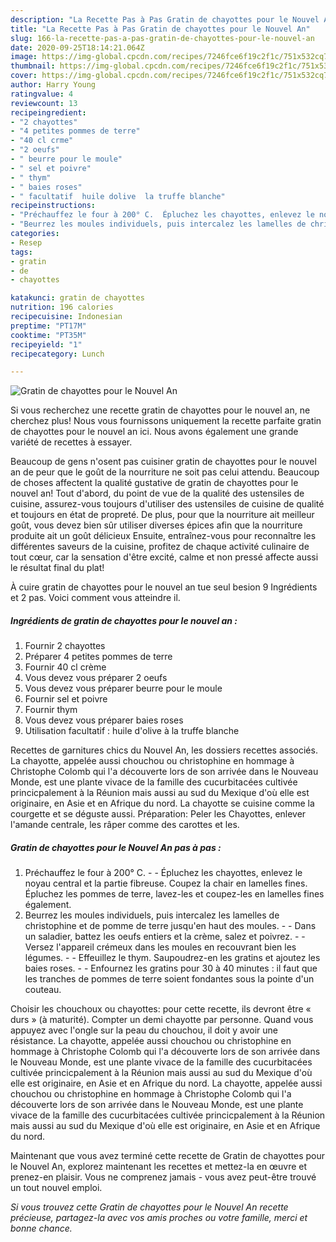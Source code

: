 ```yaml
---
description: "La Recette Pas à Pas Gratin de chayottes pour le Nouvel An"
title: "La Recette Pas à Pas Gratin de chayottes pour le Nouvel An"
slug: 166-la-recette-pas-a-pas-gratin-de-chayottes-pour-le-nouvel-an
date: 2020-09-25T18:14:21.064Z
image: https://img-global.cpcdn.com/recipes/7246fce6f19c2f1c/751x532cq70/gratin-de-chayottes-pour-le-nouvel-an-photo-principale-de-la-recette.jpg
thumbnail: https://img-global.cpcdn.com/recipes/7246fce6f19c2f1c/751x532cq70/gratin-de-chayottes-pour-le-nouvel-an-photo-principale-de-la-recette.jpg
cover: https://img-global.cpcdn.com/recipes/7246fce6f19c2f1c/751x532cq70/gratin-de-chayottes-pour-le-nouvel-an-photo-principale-de-la-recette.jpg
author: Harry Young
ratingvalue: 4
reviewcount: 13
recipeingredient:
- "2 chayottes"
- "4 petites pommes de terre"
- "40 cl crme"
- "2 oeufs"
- " beurre pour le moule"
- " sel et poivre"
- " thym"
- " baies roses"
- " facultatif  huile dolive  la truffe blanche"
recipeinstructions:
- "Préchauffez le four à 200° C.  Épluchez les chayottes, enlevez le noyau central et la partie fibreuse. Coupez la chair en lamelles fines. Épluchez les pommes de terre, lavez-les et coupez-les en lamelles fines également."
- "Beurrez les moules individuels, puis intercalez les lamelles de christophine et de pomme de terre jusqu&#39;en haut des moules.   Dans un saladier, battez les oeufs entiers et la crème, salez et poivrez.   Versez l&#39;appareil crémeux dans les moules en recouvrant bien les légumes.   Effeuillez le thym. Saupoudrez-en les gratins et ajoutez les baies roses.   Enfournez les gratins pour 30 à 40 minutes : il faut que les tranches de pommes de terre soient fondantes sous la pointe d&#39;un couteau."
categories:
- Resep
tags:
- gratin
- de
- chayottes

katakunci: gratin de chayottes 
nutrition: 196 calories
recipecuisine: Indonesian
preptime: "PT17M"
cooktime: "PT35M"
recipeyield: "1"
recipecategory: Lunch

---
```



![Gratin de chayottes pour le Nouvel An](https://img-global.cpcdn.com/recipes/7246fce6f19c2f1c/751x532cq70/gratin-de-chayottes-pour-le-nouvel-an-photo-principale-de-la-recette.jpg)

Si vous recherchez une recette gratin de chayottes pour le nouvel an, ne cherchez plus! Nous vous fournissons uniquement la recette parfaite gratin de chayottes pour le nouvel an ici. Nous avons également une grande variété de recettes à essayer.

Beaucoup de gens n'osent pas cuisiner gratin de chayottes pour le nouvel an de peur que le goût de la nourriture ne soit pas celui attendu. Beaucoup de choses affectent la qualité gustative de gratin de chayottes pour le nouvel an! Tout d'abord, du point de vue de la qualité des ustensiles de cuisine, assurez-vous toujours d'utiliser des ustensiles de cuisine de qualité et toujours en état de propreté. De plus, pour que la nourriture ait meilleur goût, vous devez bien sûr utiliser diverses épices afin que la nourriture produite ait un goût délicieux Ensuite, entraînez-vous pour reconnaître les différentes saveurs de la cuisine, profitez de chaque activité culinaire de tout cœur, car la sensation d'être excité, calme et non pressé affecte aussi le résultat final du plat!

<!--inarticleads1-->

À cuire gratin de chayottes pour le nouvel an tue seul besion 9 Ingrédients et 2 pas. Voici comment vous atteindre il.

##### Ingrédients de gratin de chayottes pour le nouvel an :

1. Fournir 2 chayottes
1. Préparer 4 petites pommes de terre
1. Fournir 40 cl crème
1. Vous devez vous préparer 2 oeufs
1. Vous devez vous préparer  beurre pour le moule
1. Fournir  sel et poivre
1. Fournir  thym
1. Vous devez vous préparer  baies roses
1. Utilisation  facultatif : huile d&#39;olive à la truffe blanche


Recettes de garnitures chics du Nouvel An, les dossiers recettes associés. La chayotte, appelée aussi chouchou ou christophine en hommage à Christophe Colomb qui l&#39;a découverte lors de son arrivée dans le Nouveau Monde, est une plante vivace de la famille des cucurbitacées cultivée princicpalement à la Réunion mais aussi au sud du Mexique d&#39;où elle est originaire, en Asie et en Afrique du nord. La chayotte se cuisine comme la courgette et se déguste aussi. Préparation: Peler les Chayottes, enlever l&#39;amande centrale, les râper comme des carottes et les. 

<!--inarticleads2-->

##### Gratin de chayottes pour le Nouvel An pas à pas :

1. Préchauffez le four à 200° C. -  - Épluchez les chayottes, enlevez le noyau central et la partie fibreuse. Coupez la chair en lamelles fines. Épluchez les pommes de terre, lavez-les et coupez-les en lamelles fines également.
1. Beurrez les moules individuels, puis intercalez les lamelles de christophine et de pomme de terre jusqu&#39;en haut des moules. -  -  Dans un saladier, battez les oeufs entiers et la crème, salez et poivrez. -  -  Versez l&#39;appareil crémeux dans les moules en recouvrant bien les légumes. -  -  Effeuillez le thym. Saupoudrez-en les gratins et ajoutez les baies roses. -  -  Enfournez les gratins pour 30 à 40 minutes : il faut que les tranches de pommes de terre soient fondantes sous la pointe d&#39;un couteau.


Choisir les chouchoux ou chayottes: pour cette recette, ils devront être « durs » (à maturité). Compter un demi chayotte par personne. Quand vous appuyez avec l&#39;ongle sur la peau du chouchou, il doit y avoir une résistance. La chayotte, appelée aussi chouchou ou christophine en hommage à Christophe Colomb qui l&#39;a découverte lors de son arrivée dans le Nouveau Monde, est une plante vivace de la famille des cucurbitacées cultivée princicpalement à la Réunion mais aussi au sud du Mexique d&#39;où elle est originaire, en Asie et en Afrique du nord. La chayotte, appelée aussi chouchou ou christophine en hommage à Christophe Colomb qui l&#39;a découverte lors de son arrivée dans le Nouveau Monde, est une plante vivace de la famille des cucurbitacées cultivée princicpalement à la Réunion mais aussi au sud du Mexique d&#39;où elle est originaire, en Asie et en Afrique du nord. 

<!--inarticleads1-->

<p>
Maintenant que vous avez terminé cette recette de Gratin de chayottes pour le Nouvel An, explorez maintenant les recettes et mettez-la en œuvre et prenez-en plaisir. Vous ne comprenez jamais - vous avez peut-être trouvé un tout nouvel emploi.
</p>

<p>
<i>Si vous trouvez cette Gratin de chayottes pour le Nouvel An recette précieuse, partagez-la avec vos amis proches ou votre famille, merci et bonne chance.</i>
</p>
